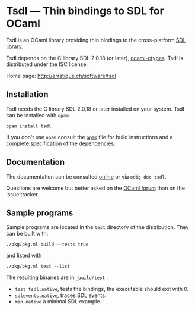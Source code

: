 Tsdl — Thin bindings to SDL for OCaml
=====================================

Tsdl is an OCaml library providing thin bindings to the cross-platform
[SDL library].

Tsdl depends on the C library SDL 2.0.18 (or later),
[ocaml-ctypes][ctypes]. Tsdl is distributed under the ISC license.

[SDL library]: https://www.libsdl.org/
[ctypes]: https://github.com/ocamllabs/ocaml-ctypes

Home page: <http://erratique.ch/software/tsdl>  


## Installation

Tsdl needs the C library SDL 2.0.18 or later installed on your
system. Tsdl can be installed with `opam`:

    opam install tsdl

If you don't use `opam` consult the [`opam`](opam) file for
build instructions and a complete specification of the dependencies.


## Documentation

The documentation can be consulted [online] or via `odig doc tsdl`.

Questions are welcome but better asked on the [OCaml forum][ocaml-forum] 
than on the issue tracker.

[ocaml-forum]: https://discuss.ocaml.org/
[online]: https://erratique.ch/software/tsdl/doc/

## Sample programs

Sample programs are located in the `test` directory of the
distribution. They can be built with:

    ./pkg/pkg.ml build --tests true

and listed with

    ./pkg/pkg.ml test --list

The resulting binaries are in `_build/test` :

- `test_tsdl.native`, tests the bindings, the executable should exit with 0.
- `sdlevents.native`, traces SDL events.
- `min.native` a minimal SDL example.
